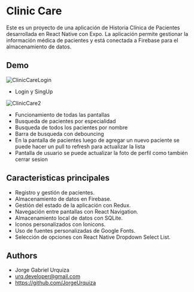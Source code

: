 
# Clinic Care 

Este es un proyecto de una aplicación de Historia Clínica de Pacientes desarrollada en React Native con Expo. La aplicación permite gestionar la información médica de pacientes y está conectada a Firebase para el almacenamiento de datos.

## Demo

![ClinicCareLogin](https://github.com/JorgeUrquiza/ClinicCare/assets/112591217/0baf6968-3c24-4fbd-82ed-ea3c56076970)

- Login y SingUp

![ClinicCare2](https://github.com/JorgeUrquiza/ClinicCare/assets/112591217/43ba6e1f-1127-4e8b-ab0b-8a8b98b71500)

- Funcionamiento de todas las pantallas
- Busqueda de pacientes por especialidad
- Busqueda de todos los pacientes por nombre
- Barra de busqueda con debouncing
- En la pantalla de pacientes luego de agregar un nuevo paciente se puede hacer un pull to refresh para actualizar la lista
- Pantalla de usuario se puede actualizar la foto de perfil como también cerrar sesion
  

## Caracteristicas principales

 - Registro y gestión de pacientes.
 - Almacenamiento de datos en Firebase.
 - Gestión del estado de la aplicación con Redux.
 - Navegación entre pantallas con React Navigation.
 - Almacenamiento local de datos con SQLite.
 - Iconos personalizados con Ionicons.
 - Uso de fuentes personalizadas de Google Fonts.
 - Selección de opciones con React Native Dropdown   Select List.
## Authors

-  Jorge Gabriel Urquiza 
- urq.developer@gmail.com
- https://github.com/JorgeUrquiza

